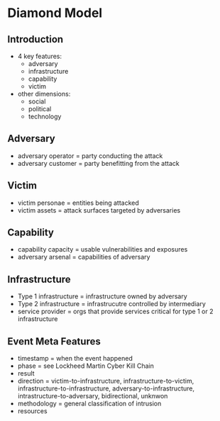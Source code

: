 # Diamond Model

## Introduction

- 4 key features:
	- adversary
	- infrastructure
	- capability
	- victim
- other dimensions:
	- social
	- political
	- technology

## Adversary

- adversary operator = party conducting the attack
- adversary customer = party benefitting from the attack

## Victim

- victim personae = entities being attacked
- victim assets = attack surfaces targeted by adversaries

## Capability

- capability capacity = usable vulnerabilities and exposures
- adversary arsenal = capabilities of adversary

## Infrastructure

- Type 1 infrastructure = infrastructure owned by adversary
- Type 2 infrastructure = infrastrucutre controlled by intermediary
- service provider = orgs that provide services critical for type 1 or 2 infrastructure

## Event Meta Features

- timestamp = when the event happened
- phase = see Lockheed Martin Cyber Kill Chain
- result 
- direction = victim-to-infrastructure, infrastructure-to-victim, infrastructure-to-infrastructure, adversary-to-infrastructure, intrastructure-to-adversary, bidirectional, unknwon
- methodology = general classification of intrusion
- resources

